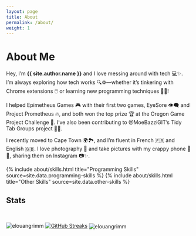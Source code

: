 ```yaml
---
layout: page
title: About
permalink: /about/
weight: 1
---
```


# **About Me**

Hey, I’m **{{ site.author.name }}** and I love messing around with tech 💻✨. I’m always exploring how tech works 🔍⚙️—whether it’s tinkering with Chrome extensions 🖱️ or learning new programming techniques 👨‍💻!

I helped Epimetheus Games 🎮 with their first two games, EyeSore 👁️‍🗨️ and Project Prometheus 🔥, and both won the top prize 🏆 at the Oregon Game Project Challenge 🥳. I’ve also been contributing to @MoeBazziGIT’s Tidy Tab Groups project 🧹📂.

I recently moved to Cape Town 🌍🏞️, and I’m fluent in French 🇫🇷 and English 🇬🇧. I love photography 📸 and take pictures with my crappy phone 📱😂, sharing them on Instagram 📷✨.

<div class="row">
{% include about/skills.html title="Programming Skills" source=site.data.programming-skills %}
{% include about/skills.html title="Other Skills" source=site.data.other-skills %}
</div>

<h2>Stats</h2>
<br>
<p align="left">
<img src="https://github-readme-stats.vercel.app/api?username=elouangrimm&show_icons=true&theme=github_dark&locale=en" alt="elouangrimm" />
<a href="https://github.com/elouangrimm"><img src="https://streak-stats.demolab.com?user=elouangrimm&hide_border=true&date_format=M%20j%5B%2C%20Y%5D&mode=weekly&background=17191A&ring=047CFC&stroke=323638&fire=047CFC&currStreakNum=59A6FC&sideNums=047CFC&currStreakLabel=047CFC&sideLabels=047CFC&excludeDaysLabel=047CFC&dates=7F8A90" alt="GitHub Streaks" /></a>
<img align="center" src="https://github-profile-trophy.vercel.app/?username=elouangrimm&theme=gitdimmed" alt="elouangrimm" />
</p>